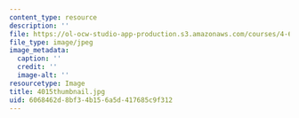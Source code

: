```yaml
---
content_type: resource
description: ''
file: https://ol-ocw-studio-app-production.s3.amazonaws.com/courses/4-614-religious-architecture-and-islamic-cultures-fall-2002/6068462d8bf34b156a5d417685c9f312_4015thumbnail.jpg
file_type: image/jpeg
image_metadata:
  caption: ''
  credit: ''
  image-alt: ''
resourcetype: Image
title: 4015thumbnail.jpg
uid: 6068462d-8bf3-4b15-6a5d-417685c9f312
---
```

